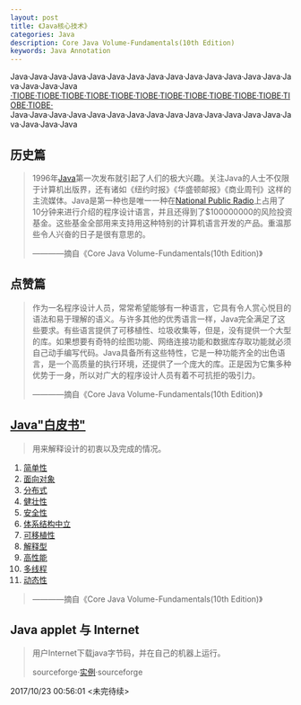 ```yaml
---
layout: post
title: 《Java核心技术》
categories: Java
description: Core Java Volume-Fundamentals(10th Edition)
keywords: Java Annotation
---
```

Java·Java·Java·Java·Java·Java·Java·Java·Java·Java·Java·Java·Java·Java·Java·Java·Java·Java
[·TIOBE·TIOBE·TIOBE·TIOBE·TIOBE·TIOBE·TIOBE·TIOBE·TIOBE·TIOBE·TIOBE·TIOBE·TIOBE·](https://www.tiobe.com/tiobe-index/)
Java·Java·Java·Java·Java·Java·Java·Java·Java·Java·Java·Java·Java·Java·Java·Java·Java·Java
## 历史篇 ##
> 1996年[Java](https://www.java.com)第一次发布就引起了人们的极大兴趣。关注Java的人士不仅限于计算机出版界，还有诸如《纽约时报》《华盛顿邮报》《商业周刊》这样的主流媒体。Java是第一种也是唯一一种在[National Public Radio](http://www.npr.org/)上占用了10分钟来进行介绍的程序设计语言，并且还得到了$100000000的风险投资基金。这些基金全部用来支持用这种特别的计算机语言开发的产品。重温那些令人兴奋的日子是很有意思的。
> 
> ————摘自《Core Java Volume-Fundamentals(10th Edition)》

## 点赞篇 ##
> 作为一名程序设计人员，常常希望能够有一种语言，它具有令人赏心悦目的语法和易于理解的语义。与许多其他的优秀语言一样，Java完全满足了这些要求。有些语言提供了可移植性、垃圾收集等，但是，没有提供一个大型的库。如果想要有奇特的绘图功能、网络连接功能和数据库存取功能就必须自己动手编写代码。Java具备所有这些特性，它是一种功能齐全的出色语言，是一个高质量的执行环境，还提供了一个庞大的库。正是因为它集多种优势于一身，所以对广大的程序设计人员有着不可抗拒的吸引力。
> 
> ————摘自《Core Java Volume-Fundamentals(10th Edition)》

## [Java"白皮书"](www.oracle.com/technetwork/java/langenv-140151.html) ##
> 用来解释设计的初衷以及完成的情况。
> 
> 
1. [简单性](http://horstmann.com/corejava/java-an-overview/)
2. [面向对象](http://horstmann.com/corejava/java-an-overview/)
3. [分布式](http://horstmann.com/corejava/java-an-overview/)
4. [健壮性](http://horstmann.com/corejava/java-an-overview/)
5. [安全性](http://horstmann.com/corejava/java-an-overview/)
6. [体系结构中立](http://horstmann.com/corejava/java-an-overview/)
7. [可移植性](http://horstmann.com/corejava/java-an-overview/)
8. [解释型](http://horstmann.com/corejava/java-an-overview/)
9. [高性能](http://horstmann.com/corejava/java-an-overview/)
10. [多线程](http://horstmann.com/corejava/java-an-overview/)
11. [动态性](http://horstmann.com/corejava/java-an-overview/)
> 
> ————摘自《Core Java Volume-Fundamentals(10th Edition)》

## Java applet 与 Internet ##
> 用户Internet下载java字节码，并在自己的机器上运行。
> 
> sourceforge·[实例](http://jmol.sourceforge.net/demo/aminoacids/)·sourceforge


2017/10/23 00:56:01  <未完待续>